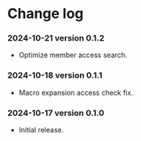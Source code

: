 # Change log

### 2024-10-21 version 0.1.2

* Optimize member access search.

### 2024-10-18 version 0.1.1

* Macro expansion access check fix.

### 2024-10-17 version 0.1.0

* Initial release.
